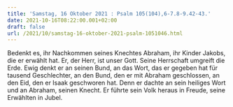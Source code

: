 ```yaml
---
title: 'Samstag, 16 Oktober 2021 : Psalm 105(104),6-7.8-9.42-43.'
date: 2021-10-16T08:22:00.001+02:00
draft: false
url: /2021/10/samstag-16-oktober-2021-psalm-1051046.html
---
```


Bedenkt es, ihr Nachkommen seines Knechtes Abraham, ihr Kinder Jakobs, die er erwählt hat. Er, der Herr, ist unser Gott. Seine Herrschaft umgreift die Erde. Ewig denkt er an seinen Bund, an das Wort, das er gegeben hat für tausend Geschlechter, an den Bund, den er mit Abraham geschlossen, an den Eid, den er Isaak geschworen hat. Denn er dachte an sein heiliges Wort und an Abraham, seinen Knecht. Er führte sein Volk heraus in Freude, seine Erwählten in Jubel.